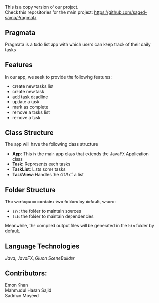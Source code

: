 This is a copy version of our project.<br/>
Check this repositories for the main project: https://github.com/saged-sama/Pragmata

## Pragmata

Pragmata is a todo list app with which users can keep track of their daily tasks

## Features

In our app, we seek to provide the following features:
- create new tasks list
- create new task
- add task deadline
- update a task
- mark as complete
- remove a tasks list
- remove a task

## Class Structure

The app will have the following class structure
- **App**: This is the main app class that extends the JavaFX Application class
- **Task**: Represents each tasks
- **TaskList**: Lists some tasks
- **TaskView**: Handles the _GUI_ of a list

## Folder Structure

The workspace contains two folders by default, where:

- `src`: the folder to maintain sources
- `lib`: the folder to maintain dependencies

Meanwhile, the compiled output files will be generated in the `bin` folder by default.

## Language Technologies

_Java, JavaFX, Gluon SceneBuilder_

## Contributors:</br>
Emon Khan</br>
Mahmudul Hasan Sajid</br>
Sadman Moyeed
